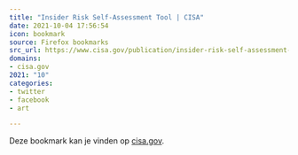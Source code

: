 ```yaml
---
title: "Insider Risk Self-Assessment Tool | CISA"
date: 2021-10-04 17:56:54
icon: bookmark
source: Firefox bookmarks
src_url: https://www.cisa.gov/publication/insider-risk-self-assessment-tool
domains:
- cisa.gov
2021: "10"
categories:
- twitter
- facebook
- art

---
```

Deze bookmark kan je vinden op [cisa.gov](https://www.cisa.gov/publication/insider-risk-self-assessment-tool).
